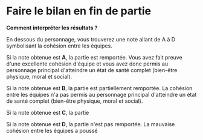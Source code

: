 # Faire le bilan en fin de partie

**Comment interpréter les résultats ?**

En dessous du personnage, vous trouverez une note allant de A à D symbolisant la cohésion entre les équipes. 

Si la note obtenue est **A**, la partie est remportée. Vous avez fait preuve d'une excellente cohésion d'équipe et vous avez donc permis au personnage principal d'atteindre un état de santé complet \(bien-être physique, moral et social\).

Si la note obtenue est **B**, la partie est partiellement remportée. La cohésion entre les équipes n'a pas permis au personnage principal d'atteindre un état de santé complet \(bien-être physique, moral et social\).

Si la note obtenue est **C**, la partie

Si la note obtenue est **D**, la partie n'est pas remportée. La mauvaise cohésion entre les équipes a poussé



